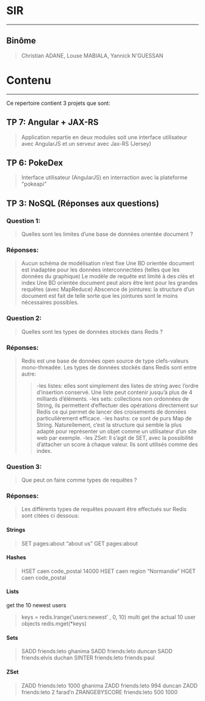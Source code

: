 # SIR
------------------

## Binôme

>Christian ADANE,
>Louse MABIALA,
>Yannick N'GUESSAN

# Contenu
------------------
Ce repertoire contient 3 projets que sont:

## TP 7: Angular + JAX-RS

>Application repartie en deux modules soit une interface utilisateur avec AngularJS et un serveur avec Jax-RS (Jersey)

## TP 6: PokeDex

>Interface utilisateur (AngularJS) en interraction avec la plateforme "pokeapi"

## TP 3: NoSQL (Réponses aux questions)

### Question 1: 
>Quelles sont les limites d’une base de données orientée document ?

### Réponses: 
>Aucun schéma de modélisation n’est fixe 
>Une BD orientée document est inadaptée pour les données interconnectées (telles que les données du graphique)
>Le modèle de requête est limité à des clés et index
>Une BD orientée document peut alors être lent pour les grandes requêtes (avec MapReduce)
>Abscence de jointures: la structure d’un document est fait de telle sorte que les jointures sont le moins nécessaires
>possibles.

### Question 2: 
>Quelles sont les types de données stockés dans Redis ?

### Réponses: 
>Redis est une base de données open source de type clefs-valeurs mono-threadée.
>Les types de données stockés dans Redis sont entre autre:
>>-les listes: elles sont simplement des listes de string avec l’ordre d’insertion conservé. Une liste peut contenir jusqu’à plus de 4 milliards d’éléments.
>>-les sets: collections non ordonnées de String, ils permettent d’effectuer des opérations directement sur Redis ce qui permet de lancer des croisements de données particulièrement efficace.
>>-les hashs: ce sont de purs Map de String. Naturellement, c’est la structure qui semble la plus adapté pour représenter un objet comme un utilisateur d’un site web par exemple.
>>-les ZSet: Il s’agit de SET, avec la possibilité d’attacher un score à chaque valeur. Ils sont utilisés comme des index.

### Question 3: 
>Que peut on faire comme types de requêtes ?

### Réponses: 
>Les différents types de requêtes pouvant être effectués sur Redis sont citées ci dessous:

#### Strings
>SET pages:about “about us”
>GET pages:about 

#### Hashes
>HSET caen code_postal 14000
>HSET caen region “Normandie”
>HGET caen code_postal

#### Lists
get the 10 newest users
>keys = redis.Irange(‘users:newest’ , 0, 10)
multi get the actual 10 user objects
>redis.mget(*keys)

#### Sets
>SADD friends:leto ghanima
>SADD friends:leto duncan
>SADD friends:elvis duchan
>SINTER friends:leto friends:paul

#### ZSet
>ZADD friends:leto 1000 ghanima
>ZADD friends:leto 994 duncan
>ZADD friends:leto 2 farad’n
>ZRANGEBYSCORE friends:leto 500 1000



